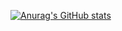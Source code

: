 [![Anurag's GitHub stats](https://github-readme-stats-phi-bay-88.vercel.app/api?username=lelemita&show_icons=true&hide=issues,prs)](https://github.com/anuraghazra/github-readme-stats)
